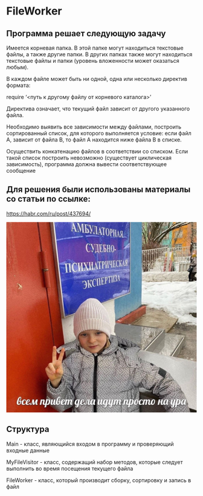 # FileWorker

## Программа решает следующую задачу

Имеется корневая папка. В этой папке могут находиться текстовые файлы, а также
другие папки. В других папках также могут находиться текстовые файлы и папки
(уровень вложенности может оказаться любым).

В каждом файле может быть ни одной, одна или несколько директив формата:

require ‘<путь к другому файлу от корневого каталога>’

Директива означает, что текущий файл зависит от другого указанного файла.

Необходимо выявить все зависимости между файлами, построить сортированный
список, для которого выполняется условие: если файл А, зависит от файла В, то файл
А находится ниже файла В в списке.

Осуществить конкатенацию файлов в соответствии со списком. Если такой список
построить невозможно (существует циклическая зависимость), программа должна
вывести соответствующее сообщение

## Для решения были использованы материалы со статьи по ссылке:

https://habr.com/ru/post/437694/

![Image](https://github.com/DeadDino/FileWorker/blob/main/Jo-MaduVrac46JxsJvSSdzns3Gi30HPa0wQ9AgpygoUtVLOgAfKJzBLKA8NtLlTP9fzbTY3UkLg7vfEOhdYxp3Vr.png)

## Структура 

Main - класс, являющийся входом в программу и проверяющий входные данные

MyFileVisitor - класс, содержащий набор методов, которые следует выполнить во время посещения текущего файла

FileWorker - класс, который производит сборку, сортировку и запись в файл

